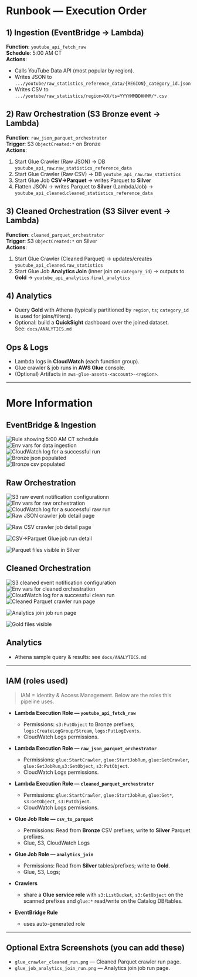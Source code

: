 # Runbook — Execution Order

## 1) Ingestion (EventBridge → Lambda)
**Function**: `youtube_api_fetch_raw`  
**Schedule**: 5:00 AM CT  
**Actions**:
- Calls YouTube Data API (most popular by region).
- Writes JSON to `.../youtube/raw_statistics_reference_data/{REGION}_category_id.json`
- Writes CSV to `.../youtube/raw_statistics/region=XX/ts=YYYYMMDDHHMM/*.csv`

## 2) Raw Orchestration (S3 Bronze event → Lambda)
**Function**: `raw_json_parquet_orchestrator`  
**Trigger**: S3 `ObjectCreated:*` on Bronze  
**Actions**:
1. Start Glue Crawler (Raw JSON) → DB `youtube_api_raw`.`raw_statistics_reference_data`
2. Start Glue Crawler (Raw CSV)  → DB `youtube_api_raw`.`raw_statistics`
3. Start Glue Job **CSV→Parquet** → writes Parquet to **Silver**
4. Flatten JSON → writes Parquet to **Silver** (Lambda/Job) → `youtube_api_cleaned`.`cleaned_statistics_reference_data`

## 3) Cleaned Orchestration (S3 Silver event → Lambda)
**Function**: `cleaned_parquet_orchestrator`  
**Trigger**: S3 `ObjectCreated:*` on Silver  
**Actions**:
1. Start Glue Crawler (Cleaned Parquet) → updates/creates `youtube_api_cleaned`.`raw_statistics`
2. Start Glue Job **Analytics Join** (inner join on `category_id`) → outputs to **Gold** → `youtube_api_analytics`.`final_analytics`

## 4) Analytics
- Query **Gold** with Athena (typically partitioned by `region`, `ts`; `category_id` is used for joins/filters).
- Optional: build a **QuickSight** dashboard over the joined dataset.  
  See: `docs/ANALYTICS.md`

## Ops & Logs
- Lambda logs in **CloudWatch** (each function group).
- Glue crawler & job runs in **AWS Glue** console.
- (Optional) Artifacts in `aws-glue-assets-<account>-<region>`.

---

# More Information

## EventBridge & Ingestion

![Rule showing 5:00 AM CT schedule](./screenshots/eventbridge_rule.png)  
![Env vars for data ingestion](./screenshots/lambda_ingestion_config.png)  
![CloudWatch log for a successful run](./screenshots/lambda_ingestion_logs.png)  
![Bronze json populated](./screenshots/bronze_json.png)  
![Bronze csv populated](./screenshots/bronze_csv.png)

## Raw Orchestration
![S3 raw event notification configurationn](./screenshots/raw_bucket_trigger.png)  
![Env vars for raw orchestration](./screenshots/raw_lambda_config.png)  
![CloudWatch log for a successful raw run](./screenshots/raw_lambda_ingestion_logs.png)  
![Raw JSON crawler job detail page](./screenshots/glue_crawler_raw_json_run.png)

![Raw CSV crawler job detail page](./screenshots/glue_crawler_raw_csv_run.png)

![CSV→Parquet Glue job run detail](./screenshots/glue_job_csv_to_parquet_run.png)

![Parquet files visible in Silver](./screenshots/silver_parquet.png) 

## Cleaned Orchestration
![S3 cleaned event notification configuration](./screenshots/cleaned_bucket_trigger.png)  
![Env vars for cleaned orchestration](./screenshots/cleaned_lambda_config.png)  
![CloudWatch log for a successful clean run](./screenshots/cleaned_lambda_ingestion_logs.png)  
![Cleaned Parquet crawler run page](./screenshots/glue_crawler_cleaned_run.png)

![Analytics join job run page](./screenshots/glue_job_analytics_join_run.png)

![Gold files visible](./screenshots/gold_parquet.png)

## Analytics
- Athena sample query & results: see `docs/ANALYTICS.md`

---

## IAM (roles used)

> IAM = Identity & Access Management. Below are the roles this pipeline uses.

- **Lambda Execution Role — `youtube_api_fetch_raw`**
  - Permissions: `s3:PutObject` to Bronze prefixes; `logs:CreateLogGroup/Stream`, `logs:PutLogEvents`.
  - CloudWatch Logs permissions.

- **Lambda Execution Role — `raw_json_parquet_orchestrator`**
  - Permissions: `glue:StartCrawler`, `glue:StartJobRun`, `glue:GetCrawler`, `glue:GetJobRun`,`s3:GetObject`, `s3:PutObject`.
  - CloudWatch Logs permissions.
  

- **Lambda Execution Role — `cleaned_parquet_orchestrator`**
  - Permissions: `glue:StartCrawler`, `glue:StartJobRun`, `glue:Get*`, `s3:GetObject`, `s3:PutObject`.
  - CloudWatch Logs permissions.
  
- **Glue Job Role — `csv_to_parquet`**
  - Permissions: Read from **Bronze** CSV prefixes; write to **Silver** Parquet prefixes.
  - Glue, S3, CloudWatch Logs

- **Glue Job Role — `analytics_join`**
  - Permissions: Read from **Silver** tables/prefixes; write to **Gold**.
  - Glue, S3, Logs; 
  
- **Crawlers**
  - share a **Glue service role** with `s3:ListBucket`, `s3:GetObject` on the scanned prefixes and `glue:*` read/write on the Catalog DB/tables.

- **EventBridge Rule**
  - uses auto-generated role

---

## Optional Extra Screenshots (you can add these)
  
- `glue_crawler_cleaned_run.png` — Cleaned Parquet crawler run page.  
- `glue_job_analytics_join_run.png` — Analytics join job run page.  
